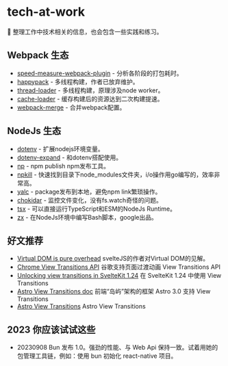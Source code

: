 # tech-at-work

📖 整理工作中技术相关的信息，也会包含一些实践和练习。

## Webpack 生态

- [speed-measure-webpack-plugin](https://www.npmjs.com/package/speed-measure-webpack-plugin) - 分析各阶段的打包耗时。
- [happypack](https://www.npmjs.com/package/happypack) - 多线程构建，作者已放弃维护。
- [thread-loader](https://www.npmjs.com/package/thread-loader) - 多线程构建，原理涉及node worker。
- [cache-loader](https://www.npmjs.com/package/cache-loader) - 缓存构建后的资源达到二次构建提速。
- [webpack-merge](https://www.npmjs.com/package/webpack-merge) - 合并webpack配置。

## NodeJs 生态

- [dotenv](https://www.npmjs.com/package/dotenv) - 扩展nodejs环境变量。
- [dotenv-expand](https://www.npmjs.com/package/dotenv-expand) - 和dotenv搭配使用。
- [np](https://github.com/sindresorhus/np#readme) - npm publish npm发布工具。
- [npkill](https://github.com/voidcosmos/npkill) - 快速找到目录下node_modules文件夹，i/o操作用go编写的，效率非常高。
- [yalc](https://www.npmjs.com/package/yalc) - package发布到本地，避免npm link繁琐操作。
- [chokidar](https://github.com/paulmillr/chokidar) - 监控文件变化，没有fs.watch奇怪的问题。
- [tsx](https://github.com/esbuild-kit/tsx) - 可以直接运行TypeScript和ESM的NodeJs Runtime。
- [zx](https://github.com/google/zx) - 在NodeJs环境中编写Bash脚本，google出品。
## 好文推荐

- [Virtual DOM is pure overhead](https://svelte.dev/blog/virtual-dom-is-pure-overhead) svelteJS的作者对Virtual DOM的见解。
- [Chrome View Transitions API](https://developer.chrome.com/docs/web-platform/view-transitions/) 谷歌支持页面过渡动画 View Transitions API
- [Unlocking view transitions in SvelteKit 1.24](https://svelte.dev/blog/view-transitions) 在 SvelteKit 1.24 中使用 View Transitions
- [Astro View Transitions doc](https://docs.astro.build/en/guides/view-transitions/) 前端“岛屿”架构的框架 Astro 3.0 支持 View Transitions
- [Astro View Transitions](https://developer.chrome.com/blog/astro-view-transitions/) Astro View Transitions

## 2023 你应该试试这些

- 20230908 Bun 发布 1.0。强劲的性能、与 Web Api 保持一致。试着用她的包管理工具链，例如：使用 bun 初始化 react-native 项目。
